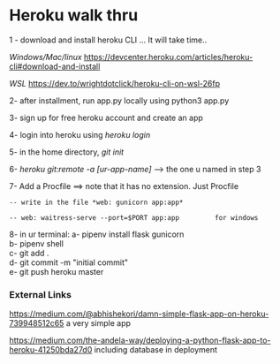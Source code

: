 # Heroku walk thru 

1 - download and install heroku CLI ... It will take time.. 

*Windows/Mac/linux*    https://devcenter.heroku.com/articles/heroku-cli#download-and-install 

*WSL*   https://dev.to/wrightdotclick/heroku-cli-on-wsl-26fp 

2- after installment, run app.py locally using python3 app.py 

3- sign up for free heroku account and create an app 

4- login into heroku using *heroku login* 

5- in the home directory, *git init* 

6- *heroku git:remote -a [ur-app-name]*    --> the one u named in step 3 

7- Add a Procfile ==> note that it has no extension. Just Procfile

    -- write in the file *web: gunicorn app:app*     
    
    -- web: waitress-serve --port=$PORT app:app         for windows
    
8-  in ur terminal: 
    a- pipenv install flask gunicorn   
    b- pipenv shell   
    c- git add .  
    d- git commit -m "initial commit"  
    e- git push heroku master   


### External Links  

https://medium.com/@abhishekori/damn-simple-flask-app-on-heroku-739948512c65 a very simple app

https://medium.com/the-andela-way/deploying-a-python-flask-app-to-heroku-41250bda27d0 including database in deployment 







